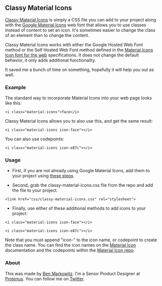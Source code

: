 ## Classy Material Icons

[Classy Material Icons](https://github.com/bpmarkowitz/classy-material-icons) is simply a CSS file you can add to your project along with the [Google Material Icons](https://design.google.com/icons/) web font that allows you to use classes instead of content to set an icon. It's sometimes easier to change the class of an element than to change the content.

Classy Material Icons works with either the Google Hosted Web Font method or the Self Hosted Web Font method defined in the [Material Icons Icon font for the web](http://google.github.io/material-design-icons/#icon-font-for-the-web) specifications. It does not change the default behavior, it only adds additional functionality.

It saved me a bunch of time on something, hopefully it will help you out as well.

### Example

The standard way to incorporate Material Icons into your web page looks like this:

`<i class="material-icons">face</i>`

Classy Material Icons allows you to also use this, and get the same result:

`<i class="material-icons icon-face"></i>`

You can also use codepoints:

`<i class="material-icons icon-e87c"></i>`

### Usage

- First, if you are not already using Google Material Icons, add them to your project using [these steps](http://google.github.io/material-design-icons/#icon-font-for-the-web).

- Second, grab the classy-material-icons.css file from the repo and add the file to your project.

`<link href="css/classy-material-icons.css" rel="stylesheet">`

- Finally, use either of these additional methods to add icons to your project:

`<i class="material-icons icon-face"></i>`

`<i class="material-icons icon-e87c"></i>`

Note that you must append "icon-" to the icon name, or codepoint to create the class name. You can find the icon names on the [Material Icon](https://design.google.com/icons/) documentation and the codepoints within the [Material Icon repo](https://github.com/google/material-design-icons/blob/master/iconfont/codepoints).

### About

This was made by [Ben Markowitz](http://www.benmarkowitz.com). I'm a Senior Product Designer at [Protenus](http://www.protenus.com). You can follow me on [Twitter](http://www.twitter.com/bpmarkowitz).
